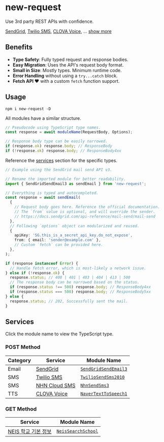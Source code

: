 # new-request

Use 3rd party REST APIs with confidence.

[SendGrid], [Twilio SMS], [CLOVA Voice], … [show more](#services)

[SendGrid]: https://sendgrid.com/
[Twilio SMS]: https://www.twilio.com/
[CLOVA Voice]: https://www.ncloud.com/product/aiService/clovaVoice

## Benefits

- **Type Safety**: Fully typed request and response bodies.
- **Easy Migration**: Uses the API's request body format.
- **Small in Size**: Mostly types. Minimum runtime code.
- **Error Handling** without using a `try...catch` block.
- **Fetch API ❤️** with a custom `fetch` function support.

## Usage

```shell
npm i new-request -D
```

All modules have a similar structure.

```ts
// Pseudocode using TypeScript type names.
const response = await moduleName(RequestBody, Options);

// Response body type can be easily narrowed.
if (response.ok) response.body; // ResponseBody
if (!response.ok) response.body; // ResponseBody4xx
```

Reference the [services](#services) section for the specific types.

```ts
// Example using the SendGrid mail send API v3.

// Rename the imported module for better readability.
import { SendGridSendEmail3 as sendEmail } from 'new-request';

// Everything is typed and autocompleted.
const response = await sendEmail(
  {
    // Request body goes here. Reference the official documentation.
    // The `from` value is optional, and will override the sender.
    // https://docs.sendgrid.com/api-reference/mail-send/mail-send
  },
  // Following `options` object can modularized and reused.
  {
    apiKey: 'SG.this_is_a_secret_api_key.do_not_expose',
    from: { email: 'sender@example.com' },
    // Custom `fetch` can be provided here.
  },
);

if (response instanceof Error) {
  // Handle fetch error, which is most-likely a network issue.
} else if (!response.ok) {
  response.status; // 400 | 401 | 403 | 404 | 413 | 500
  // The response body can be narrowed based on the status.
  if (response.status !== 500) response.body; // ResponseBody4xx
  if (response.status === 500) response.body; // ResponseBody5xx
} else {
  response.status; // 202, Successfully sent the mail.
}
```

## Services

Click the module name to view the TypeScript type.

### POST Method

| Category | Service         | Module Name                                                    |
| -------- | --------------- | -------------------------------------------------------------- |
| Email    | [SendGrid]      | [`SendGridSendEmail3`](src/email/send-grid/v3/POST/types.ts)   |
| SMS      | [Twilio SMS]    | [`TwilioSendSms2010`](src/sms/twilio/2010-04-01/POST/types.ts) |
| SMS      | [NHN Cloud SMS] | [`NhnSendSms3`](src/sms/nhn/3.0/POST/types.ts)                 |
| TTS      | [CLOVA Voice]   | [`NaverTextToSpeech1`](src/tts/naver/v1/types.ts)              |

[NHN Cloud SMS]: https://docs.nhncloud.com/ko/Notification/SMS/ko/Overview/

### GET Method

| Service               | Module Name                                       |
| --------------------- | ------------------------------------------------- |
| [NEIS 학교 기본 정보] | [`NeisSearchSchool`](src/misc/neis/info/types.ts) |

[NEIS 학교 기본 정보]: https://open.neis.go.kr/portal/data/service/selectServicePage.do?infId=OPEN17020190531110010104913&infSeq=2
